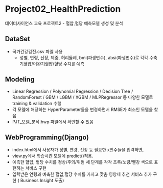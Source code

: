 # Project02_HealthPrediction
데이터사이언스 교육 프로젝트2 - 혈압,혈당 예측모델 생성 및 분석

## DataSet
- 국가건강검진.csv 파일 사용 
  - 성별, 연령, 신장, 체중, 허리둘레, bmi(파생변수), absi(파생변수)로 각각 수축기혈압/이완기혈압/혈당 수치를 예측


## Modeling
- Linear Regression / Polynomial Regression / Decision Tree / RandomForest / GBM / LGBM / XGBM / MLPRegressor 등 다양한 모델로 training & validation 수행
- 각 모델에 해당하는 HyperParameter들을 변경하면서 RMSE가 최소인 모델을 찾음
- PJT_모델_분석.hwp 파일에서 확인할 수 있음


## WebProgramming(Django) 
- index.html에서 사용자가 성별, 연령, 신장 등 필요한 x변수들을 입력하면,
- view.py에서 학습시킨 모델에 predict()적용. 
- 예측한 혈압, 혈당 수치를 정상/주의/위험 세 단계를 각각 초록/노랑/빨강 색으로 표현하는 서비스 구현
- 입력받은 연령과 예측한 혈압,혈당 수치를 가지고 맞춤 영양제 추천 서비스 추가 구현 ( Business Insight 도출)
